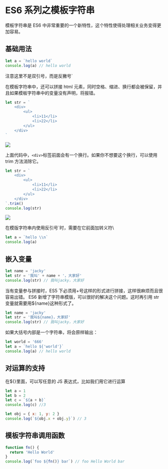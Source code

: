 # ES6 系列之模板字符串

模板字符串是 ES6 中非常重要的一个新特性，这个特性使得处理相关业务变得更加容易。

## 基础用法

```javascript
let a = `hello world`
console.log(a) // hello world
```

注意这里不是双引号，而是反撇号`

在模板字符串中，还可以拼接 html 元素，同时空格、缩进、换行都会被保留，并且如果模板字符串中的变量没有声明，将报错。

```javascript
let str = `
    <div>
        <ul>
            <li>11</li>
            <li>22</li>
        </ul>
    </div>
`
```

![](https://user-gold-cdn.xitu.io/2020/1/5/16f75f81fdc039fd?w=283&h=118&f=png&s=3077)

上面代码中，`<div>`标签前面会有一个换行。如果你不想要这个换行，可以使用 trim 方法消除它。

```javascript
let str = `
    <div>
        <ul>
            <li>11</li>
            <li>22</li>
        </ul>
    </div>
`.trim()
console.log(str)
```

![](https://user-gold-cdn.xitu.io/2020/1/5/16f75fa6f941fbc2?w=285&h=115&f=png&s=3098)

在模版字符串内使用反引号`时，需要在它前面加转义符\

```javascript
let a = `hello \\n`
console.log(a)
```

## 嵌入变量

```javascript
let name = 'jacky'
let str = '我叫' + name + '，大家好'
console.log(str) // 我叫jacky，大家好
```

当有变量参与拼接时，ES5 下必须用+号这样的形式进行拼接，这样很麻烦而且很容易出错。
ES6 新增了字符串模版，可以很好的解决这个问题。这时再引用 str 变量就需要用\${name}这种形式了。

```javascript
let name = 'jacky'
let str = '我叫${name}，大家好'
console.log(str) // 我叫jacky，大家好
```

如果大括号内部是一个字符串，将会原样输出：

```javascript
let world = '666'
let a = `hello ${'world'}`
console.log(a) // hello world
```

## 对运算的支持

在\${}里面，可以写任意的 JS 表达式，比如我们用它进行运算

```javascript
let a = 1
let b = 2
let c = `${a + b}`
console.log(c) //3

let obj = { x: 1, y: 2 }
console.log(`${obj.x + obj.y}`) // 3
```

## 模板字符串调用函数

```javascript
function fn() {
  return 'Hello World'
}
console.log(`foo ${fn()} bar`) // foo Hello World bar
```

